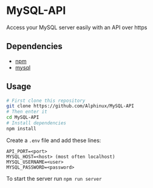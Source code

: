 # MySQL-API
Access your MySQL server easily with an API over https
## Dependencies
- [npm](https://npmjs.com)
- [mysql](https://www.mysql.com)
## Usage
```bash
# First clone this repository
git clone https://github.com/Alphinux/MySQL-API
# Then enter it
cd MySQL-API
# Install dependencies
npm install
```

Create a `.env` file and add these lines:
```dosini
API_PORT=<port>
MYSQL_HOST=<host> (most often localhost)
MYSQL_USERNAME=<user>
MYSQL_PASSWORD=<password>
```

To start the server run `npm run server`
